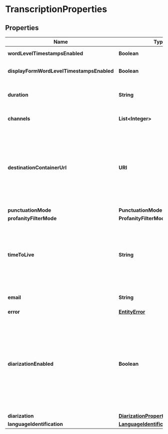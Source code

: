 

# TranscriptionProperties


## Properties

| Name | Type | Description | Notes |
|------------ | ------------- | ------------- | -------------|
|**wordLevelTimestampsEnabled** | **Boolean** | A value indicating whether word level timestamps are requested. The default value is  &#x60;false&#x60;. |  [optional] |
|**displayFormWordLevelTimestampsEnabled** | **Boolean** | A value indicating whether word level timestamps for the display form are requested. The default value is &#x60;false&#x60;. |  [optional] |
|**duration** | **String** | The duration of the transcription. The duration is encoded as ISO 8601 duration  (\&quot;PnYnMnDTnHnMnS\&quot;, see https://en.wikipedia.org/wiki/ISO_8601#Durations). |  [optional] [readonly] |
|**channels** | **List&lt;Integer&gt;** | A collection of the requested channel numbers.  In the default case, the channels 0 and 1 are considered. |  [optional] |
|**destinationContainerUrl** | **URI** | The requested destination container.  ### Remarks ###  When a destination container is used in combination with a &#x60;timeToLive&#x60;, the metadata of a  transcription will be deleted normally, but the data stored in the destination container, including  transcription results, will remain untouched, because no delete permissions are required for this  container.&lt;br /&gt;  To support automatic cleanup, either configure blob lifetimes on the container, or use \&quot;Bring your own Storage (BYOS)\&quot;  instead of &#x60;destinationContainerUrl&#x60;, where blobs can be cleaned up. |  [optional] |
|**punctuationMode** | **PunctuationMode** |  |  [optional] |
|**profanityFilterMode** | **ProfanityFilterMode** |  |  [optional] |
|**timeToLive** | **String** | How long the transcription will be kept in the system after it has completed. Once the  transcription reaches the time to live after completion (successful or failed) it will be automatically  deleted. Not setting this value or setting it to 0 will disable automatic deletion. The longest supported  duration is 31 days.  The duration is encoded as ISO 8601 duration (\&quot;PnYnMnDTnHnMnS\&quot;, see https://en.wikipedia.org/wiki/ISO_8601#Durations). |  [optional] |
|**email** | **String** | The email address to send email notifications to in case the operation completes.  The value will be removed after successfully sending the email. |  [optional] |
|**error** | [**EntityError**](EntityError.md) |  |  [optional] |
|**diarizationEnabled** | **Boolean** | A value indicating whether diarization (speaker identification) is requested. The default value  is &#x60;false&#x60;.  If this field is set to true and the improved diarization system is configured by specifying  &#x60;DiarizationProperties&#x60;, the improved diarization system will provide diarization for a configurable  range of speakers.  If this field is set to true and the improved diarization system is not enabled (not specifying  &#x60;DiarizationProperties&#x60;), the basic diarization system will distinguish between up to two speakers.  No extra charges are applied for the basic diarization.                The basic diarization system is deprecated and will be removed in the next major version of the API.  This &#x60;diarizationEnabled&#x60; setting will also be removed. |  [optional] |
|**diarization** | [**DiarizationProperties**](DiarizationProperties.md) |  |  [optional] |
|**languageIdentification** | [**LanguageIdentificationProperties**](LanguageIdentificationProperties.md) |  |  [optional] |



